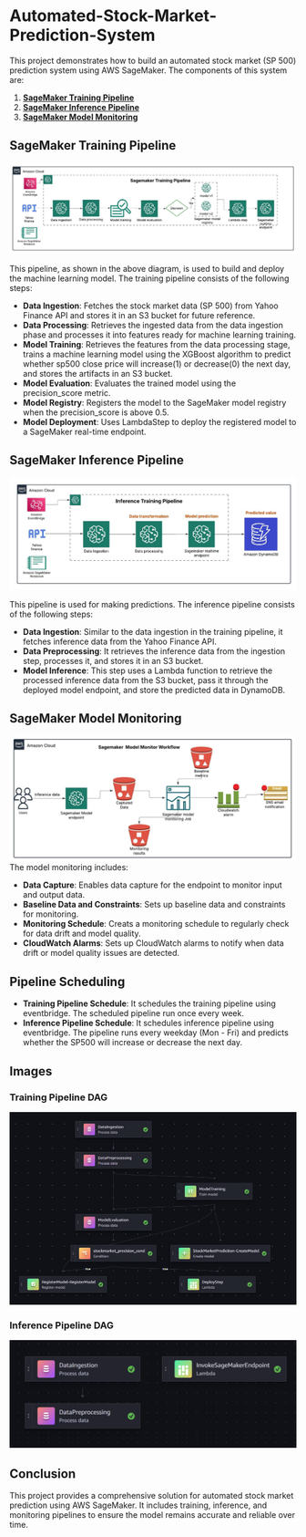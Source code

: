 # Automated-Stock-Market-Prediction-System

This project demonstrates how to build an automated stock market (SP 500) prediction system using AWS SageMaker. The components of this system are:

1. [**SageMaker Training Pipeline**](sagemaker-training-pipeline.ipynb)
2. [**SageMaker Inference Pipeline**](sagemaker-inference-pipeline.ipynb)
3. [**SageMaker Model Monitoring**](model_monitoring.ipynb)

## SageMaker Training Pipeline

![Sagemaker training pipeline](/images/Training_pipeline.jpeg)

This pipeline, as shown in the above diagram, is used to build and deploy the machine learning model. The training pipeline consists of the following steps:

- **Data Ingestion**: Fetches the stock market data (SP 500) from Yahoo Finance API and stores it in an S3 bucket for future reference.
- **Data Processing**: Retrieves the ingested data from the data ingestion phase and processes it into features ready for machine learning training.
- **Model Training**: Retrieves the features from the data processing stage, trains a machine learning model using the XGBoost algorithm to predict whether sp500 close price will increase(1) or decrease(0) the next day, and stores the artifacts in an S3 bucket.
- **Model Evaluation**: Evaluates the trained model using the precision_score metric.
- **Model Registry**: Registers the model to the SageMaker model registry when the precision_score is above 0.5.
- **Model Deployment**: Uses LambdaStep to deploy the registered model to a SageMaker real-time endpoint.

## SageMaker Inference Pipeline

![Sagemaker inference pipeline](/images/Inference_pipeline.jpeg)

This pipeline is used for making predictions. The inference pipeline consists of the following steps:
- **Data Ingestion**: Similar to the data ingestion in the training pipeline, it fetches inference data from the Yahoo Finance API.
- **Data Preprocessing**: It retrieves the inference data from the ingestion step, processes it, and stores it in an S3 bucket.
- **Model Inference**: This step uses a Lambda function to retrieve the processed inference data from the S3 bucket, pass it through the deployed model endpoint, and store the predicted data in DynamoDB.

## SageMaker Model Monitoring
![Sagemaker model monitor pipeline](/images/monitoring_pipeline.jpeg)
The model monitoring includes:
- **Data Capture**: Enables data capture for the endpoint to monitor input and output data.
- **Baseline Data and Constraints**: Sets up baseline data and constraints for monitoring.
- **Monitoring Schedule**: Creats a monitoring schedule to regularly check for data drift and model quality.
- **CloudWatch Alarms**: Sets up CloudWatch alarms to notify when data drift or model quality issues are detected.

## Pipeline Scheduling

- **Training Pipeline Schedule**: It schedules the training pipeline using eventbridge. The scheduled pipeline run once every week.
- **Inference Pipeline Schedule**: It schedules inference pipeline using eventbridge. The pipeline runs every weekday (Mon - Fri) and predicts whether the SP500 will increase or decrease the next day.


## Images
### Training Pipeline DAG
![Training Pipeline DAG](/images/training_pipeline_dag.jpeg)

### Inference Pipeline DAG
![Inference Pipeline DAG](/images/inference_pipeline_dag.jpeg)



## Conclusion

This project provides a comprehensive solution for automated stock market prediction using AWS SageMaker. It includes training, inference, and monitoring pipelines to ensure the model remains accurate and reliable over time.